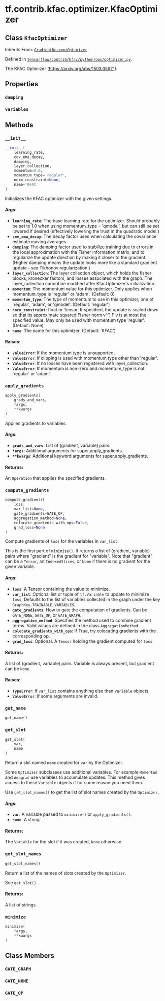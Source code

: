 <div itemscope itemtype="http://developers.google.com/ReferenceObject">
<meta itemprop="name" content="tf.contrib.kfac.optimizer.KfacOptimizer" />
<meta itemprop="property" content="damping"/>
<meta itemprop="property" content="variables"/>
<meta itemprop="property" content="__init__"/>
<meta itemprop="property" content="apply_gradients"/>
<meta itemprop="property" content="compute_gradients"/>
<meta itemprop="property" content="get_name"/>
<meta itemprop="property" content="get_slot"/>
<meta itemprop="property" content="get_slot_names"/>
<meta itemprop="property" content="minimize"/>
<meta itemprop="property" content="GATE_GRAPH"/>
<meta itemprop="property" content="GATE_NONE"/>
<meta itemprop="property" content="GATE_OP"/>
</div>

# tf.contrib.kfac.optimizer.KfacOptimizer

## Class `KfacOptimizer`

Inherits From: [`GradientDescentOptimizer`](../../../../tf/train/GradientDescentOptimizer.md)



Defined in [`tensorflow/contrib/kfac/python/ops/optimizer.py`](https://www.tensorflow.org/code/tensorflow/contrib/kfac/python/ops/optimizer.py).

The KFAC Optimizer (https://arxiv.org/abs/1503.05671).

## Properties

<h3 id="damping"><code>damping</code></h3>



<h3 id="variables"><code>variables</code></h3>





## Methods

<h3 id="__init__"><code>__init__</code></h3>

``` python
__init__(
    learning_rate,
    cov_ema_decay,
    damping,
    layer_collection,
    momentum=0.0,
    momentum_type='regular',
    norm_constraint=None,
    name='KFAC'
)
```

Initializes the KFAC optimizer with the given settings.

#### Args:

* <b>`learning_rate`</b>: The base learning rate for the optimizer.  Should probably
      be set to 1.0 when using momentum_type = 'qmodel', but can still be
      set lowered if desired (effectively lowering the trust in the
      quadratic model.)
* <b>`cov_ema_decay`</b>: The decay factor used when calculating the covariance
      estimate moving averages.
* <b>`damping`</b>: The damping factor used to stabilize training due to errors in
      the local approximation with the Fisher information matrix, and to
      regularize the update direction by making it closer to the gradient.
      (Higher damping means the update looks more like a standard gradient
      update - see Tikhonov regularization.)
* <b>`layer_collection`</b>: The layer collection object, which holds the fisher
      blocks, kronecker factors, and losses associated with the
      graph.  The layer_collection cannot be modified after KfacOptimizer's
      initialization.
* <b>`momentum`</b>: The momentum value for this optimizer. Only applies when
      momentum_type is 'regular' or 'adam'. (Default: 0)
* <b>`momentum_type`</b>: The type of momentum to use in this optimizer, one of
      'regular', 'adam', or 'qmodel'. (Default: 'regular')
* <b>`norm_constraint`</b>: float or Tensor. If specified, the update is scaled down
      so that its approximate squared Fisher norm v^T F v is at most the
      specified value. May only be used with momentum type 'regular'.
      (Default: None)
* <b>`name`</b>: The name for this optimizer. (Default: 'KFAC')


#### Raises:

* <b>`ValueError`</b>: If the momentum type is unsupported.
* <b>`ValueError`</b>: If clipping is used with momentum type other than 'regular'.
* <b>`ValueError`</b>: If no losses have been registered with layer_collection.
* <b>`ValueError`</b>: If momentum is non-zero and momentum_type is not 'regular'
      or 'adam'.

<h3 id="apply_gradients"><code>apply_gradients</code></h3>

``` python
apply_gradients(
    grads_and_vars,
    *args,
    **kwargs
)
```

Applies gradients to variables.

#### Args:

* <b>`grads_and_vars`</b>: List of (gradient, variable) pairs.
* <b>`*args`</b>: Additional arguments for super.apply_gradients.
* <b>`**kwargs`</b>: Additional keyword arguments for super.apply_gradients.


#### Returns:

An `Operation` that applies the specified gradients.

<h3 id="compute_gradients"><code>compute_gradients</code></h3>

``` python
compute_gradients(
    loss,
    var_list=None,
    gate_gradients=GATE_OP,
    aggregation_method=None,
    colocate_gradients_with_ops=False,
    grad_loss=None
)
```

Compute gradients of `loss` for the variables in `var_list`.

This is the first part of `minimize()`.  It returns a list
of (gradient, variable) pairs where "gradient" is the gradient
for "variable".  Note that "gradient" can be a `Tensor`, an
`IndexedSlices`, or `None` if there is no gradient for the
given variable.

#### Args:

* <b>`loss`</b>: A Tensor containing the value to minimize.
* <b>`var_list`</b>: Optional list or tuple of `tf.Variable` to update to minimize
    `loss`.  Defaults to the list of variables collected in the graph
    under the key `GraphKey.TRAINABLE_VARIABLES`.
* <b>`gate_gradients`</b>: How to gate the computation of gradients.  Can be
    `GATE_NONE`, `GATE_OP`, or `GATE_GRAPH`.
* <b>`aggregation_method`</b>: Specifies the method used to combine gradient terms.
    Valid values are defined in the class `AggregationMethod`.
* <b>`colocate_gradients_with_ops`</b>: If True, try colocating gradients with
    the corresponding op.
* <b>`grad_loss`</b>: Optional. A `Tensor` holding the gradient computed for `loss`.


#### Returns:

A list of (gradient, variable) pairs. Variable is always present, but
gradient can be `None`.


#### Raises:

* <b>`TypeError`</b>: If `var_list` contains anything else than `Variable` objects.
* <b>`ValueError`</b>: If some arguments are invalid.

<h3 id="get_name"><code>get_name</code></h3>

``` python
get_name()
```



<h3 id="get_slot"><code>get_slot</code></h3>

``` python
get_slot(
    var,
    name
)
```

Return a slot named `name` created for `var` by the Optimizer.

Some `Optimizer` subclasses use additional variables.  For example
`Momentum` and `Adagrad` use variables to accumulate updates.  This method
gives access to these `Variable` objects if for some reason you need them.

Use `get_slot_names()` to get the list of slot names created by the
`Optimizer`.

#### Args:

* <b>`var`</b>: A variable passed to `minimize()` or `apply_gradients()`.
* <b>`name`</b>: A string.


#### Returns:

The `Variable` for the slot if it was created, `None` otherwise.

<h3 id="get_slot_names"><code>get_slot_names</code></h3>

``` python
get_slot_names()
```

Return a list of the names of slots created by the `Optimizer`.

See `get_slot()`.

#### Returns:

A list of strings.

<h3 id="minimize"><code>minimize</code></h3>

``` python
minimize(
    *args,
    **kwargs
)
```





## Class Members

<h3 id="GATE_GRAPH"><code>GATE_GRAPH</code></h3>

<h3 id="GATE_NONE"><code>GATE_NONE</code></h3>

<h3 id="GATE_OP"><code>GATE_OP</code></h3>

